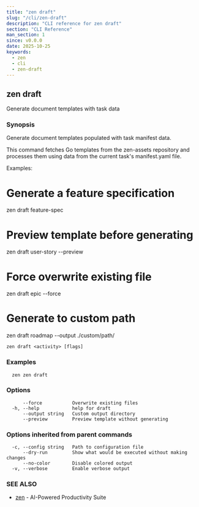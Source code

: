 ```yaml
---
title: "zen draft"
slug: "/cli/zen-draft"
description: "CLI reference for zen draft"
section: "CLI Reference"
man_section: 1
since: v0.0.0
date: 2025-10-25
keywords:
  - zen
  - cli
  - zen-draft
---
```


## zen draft

Generate document templates with task data

### Synopsis

Generate document templates populated with task manifest data.

This command fetches Go templates from the zen-assets repository and processes
them using data from the current task's manifest.yaml file.

Examples:
  # Generate a feature specification
  zen draft feature-spec

  # Preview template before generating
  zen draft user-story --preview

  # Force overwrite existing file
  zen draft epic --force

  # Generate to custom path
  zen draft roadmap --output ./custom/path/

```
zen draft <activity> [flags]
```

### Examples

```
  zen zen draft
```

### Options

```
      --force           Overwrite existing files
  -h, --help            help for draft
      --output string   Custom output directory
      --preview         Preview template without generating
```

### Options inherited from parent commands

```
  -c, --config string   Path to configuration file
      --dry-run         Show what would be executed without making changes
      --no-color        Disable colored output
  -v, --verbose         Enable verbose output
```

### SEE ALSO

* [zen](zen.md.md)	 - AI-Powered Productivity Suite

